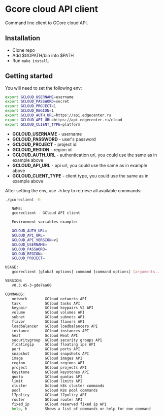 Gcore cloud API client
====================================

Command line client to GCore cloud API.

Installation
------------------------------------

- Clone repo
- Add $GOPATH/bin into $PATH
- Run `make install`.

Getting started
------------------------------------

You will need to set the following env:
```bash
export GCLOUD_USERNAME=username
export GCLOUD_PASSWORD=secret
export GCLOUD_PROJECT=1
export GCLOUD_REGION=1
export GCLOUD_AUTH_URL=https://api.edgecenter.ru
export GCLOUD_API_URL=https://api.edgecenter.ru/cloud
export GCLOUD_CLIENT_TYPE=platform
```

* **GCLOUD_USERNAME** - username
* **GCLOUD_PASSWORD** - user's password
* **GCLOUD_PROJECT** - project id
* **GCLOUD_REGION** - region id
* **GCLOUD_AUTH_URL** - authentication url, you could use the same as in example above
* **GCLOUD_API_URL** - api url, you could use the same as in example above
* **GCLOUD_CLIENT_TYPE** - client type, you could use the same as in example above

After setting the env, use `-h` key to retrieve all available commands:
```bash
./gcoreclient -h

   NAME:
   gcoreclient - GCloud API client

   Environment variables example:

   GCLOUD_AUTH_URL=
   GCLOUD_API_URL=
   GCLOUD_API_VERSION=v1
   GCLOUD_USERNAME=
   GCLOUD_PASSWORD=
   GCLOUD_REGION=
   GCLOUD_PROJECT=

USAGE:
   gcoreclient [global options] command [command options] [arguments...]

VERSION:
   v0.3.45-3-gde7ea60

COMMANDS:
   network        GCloud networks API
   task           GCloud tasks API
   keypair        GCloud keypairs V2 API
   volume         GCloud volumes API
   subnet         GCloud subnets API
   flavor         GCloud flavors API
   loadbalancer   GCloud loadbalancers API
   instance       GCloud instances API
   heat           Gcloud Heat API
   securitygroup  GCloud security groups API
   floatingip     GCloud floating ips API
   port           GCloud ports API
   snapshot       GCloud snapshots API
   image          GCloud images API
   region         GCloud regions API
   project        GCloud projects API
   keystone       GCloud keystones API
   quota          GCloud quotas API
   limit          GCloud limits API
   cluster        Gcloud k8s cluster commands
   pool           Gcloud K8s pool commands
   l7policy       GCloud l7policy API
   router         GCloud router API
   fixed_ip       GCloud reserved fixed ip API
   help, h        Shows a list of commands or help for one command

```
